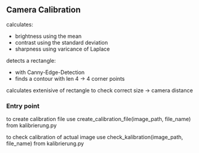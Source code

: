 ## Camera Calibration

calculates: 
- brightness using the mean
- contrast using the standard deviation
- sharpness using varicance of Laplace

detects a rectangle: 
- with Canny-Edge-Detection
- finds a contour with len 4
-> 4 corner points

calculates extenisive of rectangle to check correct size
-> camera distance

### Entry point

to create calibration file use create_calibration_file(image_path, file_name) from kalibrierung.py

to check calibration of actual image use check_kalibration(image_path, file_name) from kalibrierung.py
